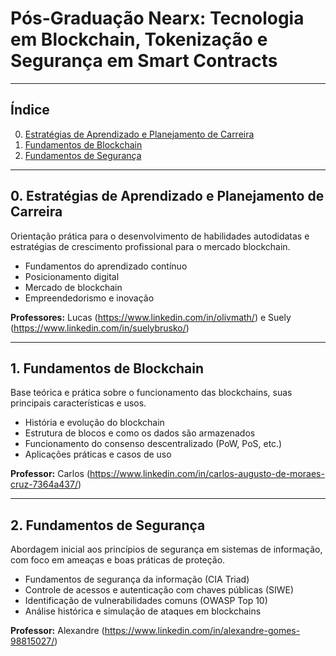 # Pós-Graduação Nearx: Tecnologia em Blockchain, Tokenização e Segurança em Smart Contracts

---

## Índice

0. [Estratégias de Aprendizado e Planejamento de Carreira](#0-estratégias-de-aprendizado-e-planejamento-de-carreira)
1. [Fundamentos de Blockchain](#1-fundamentos-de-blockchain)
2. [Fundamentos de Segurança](#2-fundamentos-de-segurança)

---

## 0. Estratégias de Aprendizado e Planejamento de Carreira

Orientação prática para o desenvolvimento de habilidades autodidatas e estratégias de crescimento profissional para o mercado blockchain.

- Fundamentos do aprendizado contínuo
- Posicionamento digital
- Mercado de blockchain
- Empreendedorismo e inovação

**Professores:** Lucas (https://www.linkedin.com/in/olivmath/) e Suely (https://www.linkedin.com/in/suelybrusko/)

---

## 1. Fundamentos de Blockchain

Base teórica e prática sobre o funcionamento das blockchains, suas principais características e usos.

- História e evolução do blockchain
- Estrutura de blocos e como os dados são armazenados
- Funcionamento do consenso descentralizado (PoW, PoS, etc.)
- Aplicações práticas e casos de uso

**Professor:** Carlos (https://www.linkedin.com/in/carlos-augusto-de-moraes-cruz-7364a437/)

---

## 2. Fundamentos de Segurança

Abordagem inicial aos princípios de segurança em sistemas de informação, com foco em ameaças e boas práticas de proteção.

- Fundamentos de segurança da informação (CIA Triad)
- Controle de acessos e autenticação com chaves públicas (SIWE)
- Identificação de vulnerabilidades comuns (OWASP Top 10)
- Análise histórica e simulação de ataques em blockchains

**Professor:** Alexandre (https://www.linkedin.com/in/alexandre-gomes-98815027/)
